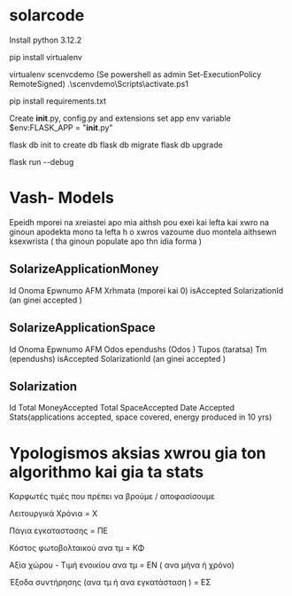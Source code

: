 # solarcode

Install python 3.12.2

pip install virtualenv

virtualenv scenvcdemo
(Se powershell as admin Set-ExecutionPolicy RemoteSigned)
.\scenvdemo\Scripts\activate.ps1

pip install requirements.txt

Create __init__.py, config.py and extensions
set app env variable $env:FLASK_APP = "__init__.py"

flask db init to create db
flask db migrate
flask db upgrade

flask run --debug


# Vash- Models 

Epeidh mporei na xreiastei apo mia aithsh pou exei kai lefta kai xwro na ginoun apodekta mono ta lefta h o xwros 
vazoume duo montela aithsewn ksexwrista ( tha ginoun populate apo thn idia forma ) 

## SolarizeApplicationMoney
Id
Onoma 
Epwnumo
AFM
Xrhmata (mporei kai 0)
isAccepted 
SolarizationId (an ginei accepted )

## SolarizeApplicationSpace
Id
Onoma 
Epwnumo
AFM
Odos ependushs (Odos )
Tupos (taratsa)
Tm (ependushs)
isAccepted 
SolarizationId (an ginei accepted )


## Solarization
Id
Total MoneyAccepted
Total SpaceAccepted
Date Accepted
Stats(applications accepted, space covered, energy produced in 10 yrs)




# Ypologismos aksias xwrou gia ton algorithmo kai gia ta stats

Καρφωτές τιμές που πρέπει να βρούμε / αποφασίσουμε

Λειτουργικά Χρόνια = Χ

Πάγια εγκαταστασης = ΠΕ

Κόστος φωτοβολταικού ανα τμ = ΚΦ

Αξία χώρου - Τιμή ενοικίου ανα τμ = ΕΝ ( ανα μήνα ή χρόνο)

Έξοδα συντήρησης (ανα τμ ή ανα εγκατάσταση ) = ΕΣ 











